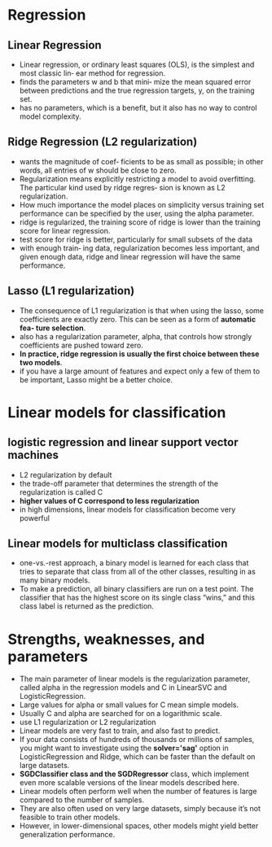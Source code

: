 # Regression

## Linear Regression
- Linear regression, or ordinary least squares (OLS), is the simplest and most classic lin‐ ear method for regression.
- finds the parameters w and b that mini‐ mize the mean squared error between predictions and the true regression targets, y, on the training set.
- has no parameters, which is a benefit, but it also has no way to control model complexity.

## Ridge Regression (L2 regularization)
- wants the magnitude of coef‐ ficients to be as small as possible; in other words, all entries of w should be close to zero.
- Regularization means explicitly restricting a model to avoid overfitting. The particular kind used by ridge regres‐ sion is known as L2 regularization.
- How much importance the model places on simplicity versus training set performance can be specified by the user, using the alpha parameter.
- ridge is regularized, the training score of ridge is lower than the training score for linear regression.
- test score for ridge is better, particularly for small subsets of the data
- with enough train‐ ing data, regularization becomes less important, and given enough data, ridge and linear regression will have the same performance.

## Lasso (L1 regularization)
- The consequence of L1 regularization is that when using the lasso, some coefficients are exactly zero. This can be seen as a form of __automatic fea‐ ture selection__.
- also has a regularization parameter, alpha, that controls how strongly coefficients are pushed toward zero.
- __In practice, ridge regression is usually the first choice between these two models__.
- if you have a large amount of features and expect only a few of them to be important, Lasso might be a better choice.

# Linear models for classification

## logistic regression and linear support vector machines
- L2 regularization by default
- the trade-off parameter that determines the strength of the regularization is called C
- __higher values of C correspond to less regularization__
- in high dimensions, linear models for classification become very powerful

## Linear models for multiclass classification
- one-vs.-rest approach, a binary model is learned for each class that tries to separate that class from all of the other classes, resulting in as many binary models.
- To make a prediction, all binary classifiers are run on a test point. The classifier that has the highest score on its single class “wins,” and this class label is returned as the prediction.

# Strengths, weaknesses, and parameters
- The main parameter of linear models is the regularization parameter, called alpha in the regression models and C in LinearSVC and LogisticRegression.
- Large values for alpha or small values for C mean simple models.
- Usually C and alpha are searched for on a logarithmic scale.
- use L1 regularization or L2 regularization
- Linear models are very fast to train, and also fast to predict.
- If your data consists of hundreds of thousands or millions of samples, you might want to investigate using the __solver='sag'__ option in LogisticRegression and Ridge, which can be faster than the default on large datasets.
- __SGDClassifier class and the SGDRegressor__ class, which implement even more scalable versions of the linear models described here.
- Linear models often perform well when the number of features is large compared to the number of samples.
- They are also often used on very large datasets, simply because it’s not feasible to train other models.
- However, in lower-dimensional spaces, other models might yield better generalization performance.
